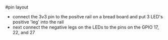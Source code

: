#pin layout

- connect the 3v3 pin to the positve rail on a bread board and put 3 LED's
 positive 'leg' into the rail 
- next connect the negative legs on the LEDs to the pins on the GPIO 17, 22, and 27
